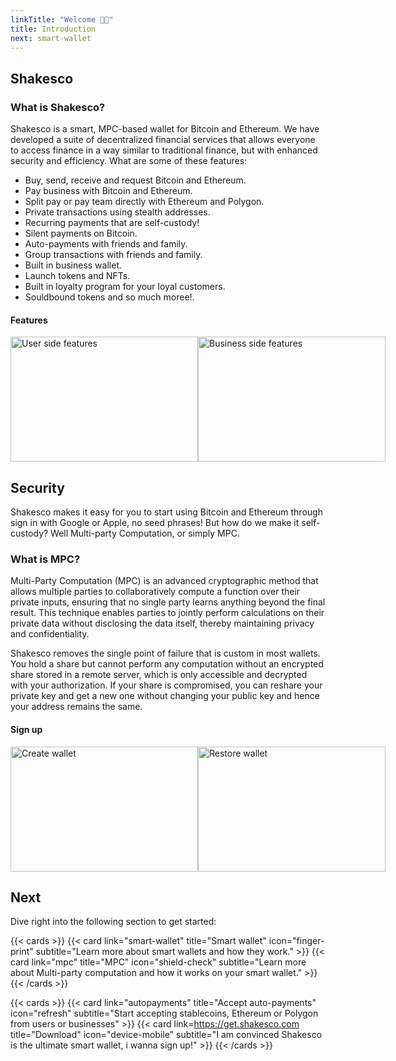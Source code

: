 ```yaml
---
linkTitle: "Welcome 👨‍💻"
title: Introduction
next: smart-wallet
---
```


## Shakesco

### What is Shakesco?

Shakesco is a smart, MPC-based wallet for Bitcoin and Ethereum. We have developed a suite of decentralized financial services that allows everyone to access finance in a way similar to traditional finance, but with enhanced security and efficiency. What are some of these features:

- Buy, send, receive and request Bitcoin and Ethereum.
- Pay business with Bitcoin and Ethereum.
- Split pay or pay team directly with Ethereum and Polygon.
- Private transactions using stealth addresses.
- Recurring payments that are self-custody!
- Silent payments on Bitcoin.
- Auto-payments with friends and family.
- Group transactions with friends and family.
- Built in business wallet.
- Launch tokens and NFTs.
- Built in loyalty program for your loyal customers.
- Souldbound tokens and so much moree!.

#### Features

<div
style="display: flex;">
  <img
   src="/images/1776.png" alt="User side features" width="300" height="200">
  <img
   src="/images/911.png" alt="Business side features" width="300" height="200">
</div>

## Security

Shakesco makes it easy for you to start using Bitcoin and Ethereum through sign in with Google or Apple, no seed phrases! But how do we make it self-custody? Well Multi-party Computation, or simply MPC.

### What is MPC?

Multi-Party Computation (MPC) is an advanced cryptographic method that allows multiple parties to collaboratively compute a function over their private inputs, ensuring that no single party learns anything beyond the final result. This technique enables parties to jointly perform calculations on their private data without disclosing the data itself, thereby maintaining privacy and confidentiality.

Shakesco removes the single point of failure that is custom in most wallets. You hold a share but cannot perform any computation without an encrypted share stored in a remote server, which is only accessible and decrypted with your authorization. If your share is compromised, you can reshare your private key and get a new one without changing your public key and hence your address remains the same.

#### Sign up

<div
style="display: flex;">
  <img
  src="/images/image.jpg"  
  alt="Create wallet" width="300"  
  height="200">
  <img
  src="/images/image2.jpg"  
  alt="Restore wallet" width="300"  
  height="200">
</div>

## Next

Dive right into the following section to get started:

{{< cards >}}
{{< card link="smart-wallet" title="Smart wallet" icon="finger-print" subtitle="Learn more about smart wallets and how they work." >}}
{{< card link="mpc" title="MPC" icon="shield-check" subtitle="Learn more about Multi-party computation and how it works on your smart wallet." >}}
{{< /cards >}}

{{< cards >}}
{{< card link="autopayments" title="Accept auto-payments" icon="refresh" subtitle="Start accepting stablecoins, Ethereum or Polygon from users or businesses" >}}
{{< card link=https://get.shakesco.com title="Download" icon="device-mobile" subtitle="I am convinced Shakesco is the ultimate smart wallet, i wanna sign up!" >}}
{{< /cards >}}
